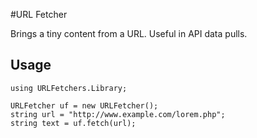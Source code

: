 #URL Fetcher

Brings a tiny content from a URL. Useful in API data pulls.


## Usage

```
using URLFetchers.Library;

URLFetcher uf = new URLFetcher();
string url = "http://www.example.com/lorem.php";
string text = uf.fetch(url);
```
